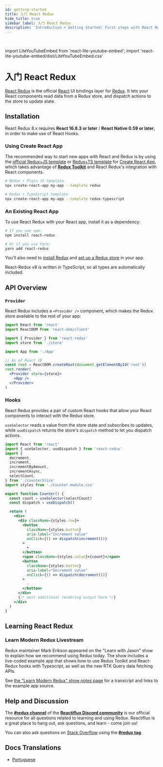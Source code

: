 ```yaml
---
id: getting-started
title: 入门 React Redux
hide_title: true
sidebar_label: 入门 React Redux
description: 'Introduction > Getting Started: First steps with React Redux'
---
```


&nbsp;

import LiteYouTubeEmbed from 'react-lite-youtube-embed';
import 'react-lite-youtube-embed/dist/LiteYouTubeEmbed.css'

# 入门 React Redux

[React Redux](https://github.com/reduxjs/react-redux) is the official [React](https://reactjs.org/) UI bindings layer for [Redux](https://redux.js.org/). It lets your React components read data from a Redux store, and dispatch actions to the store to update state.

## Installation

React Redux 8.x requires **React 16.8.3 or later** / **React Native 0.59 or later**, in order to make use of React Hooks.

### Using Create React App

The recommended way to start new apps with React and Redux is by using the [official Redux+JS template](https://github.com/reduxjs/cra-template-redux) or [Redux+TS template](https://github.com/reduxjs/cra-template-redux-typescript) for [Create React App](https://github.com/facebook/create-react-app), which takes advantage of **[Redux Toolkit](https://redux-toolkit.js.org/)** and React Redux's integration with React components.

```bash
# Redux + Plain JS template
npx create-react-app my-app --template redux

# Redux + TypeScript template
npx create-react-app my-app --template redux-typescript
```

### An Existing React App

To use React Redux with your React app, install it as a dependency:

```bash
# If you use npm:
npm install react-redux

# Or if you use Yarn:
yarn add react-redux
```

You'll also need to [install Redux](https://redux.js.org/introduction/installation) and [set up a Redux store](https://redux.js.org/recipes/configuring-your-store/) in your app.

React-Redux v8 is written in TypeScript, so all types are automatically included.

## API Overview

### `Provider`

React Redux includes a `<Provider />` component, which makes the Redux store available to the rest of your app:

```jsx
import React from 'react'
import ReactDOM from 'react-dom/client'

import { Provider } from 'react-redux'
import store from './store'

import App from './App'

// As of React 18
const root = ReactDOM.createRoot(document.getElementById('root'))
root.render(
  <Provider store={store}>
    <App />
  </Provider>
)
```

### Hooks

React Redux provides a pair of custom React hooks that allow your React components to interact with the Redux store.

`useSelector` reads a value from the store state and subscribes to updates, while `useDispatch` returns the store's `dispatch` method to let you dispatch actions.

```jsx
import React from 'react'
import { useSelector, useDispatch } from 'react-redux'
import {
  decrement,
  increment,
  incrementByAmount,
  incrementAsync,
  selectCount,
} from './counterSlice'
import styles from './Counter.module.css'

export function Counter() {
  const count = useSelector(selectCount)
  const dispatch = useDispatch()

  return (
    <div>
      <div className={styles.row}>
        <button
          className={styles.button}
          aria-label="Increment value"
          onClick={() => dispatch(increment())}
        >
          +
        </button>
        <span className={styles.value}>{count}</span>
        <button
          className={styles.button}
          aria-label="Decrement value"
          onClick={() => dispatch(decrement())}
        >
          -
        </button>
      </div>
      {/* omit additional rendering output here */}
    </div>
  )
}
```

## Learning React Redux

### Learn Modern Redux Livestream

Redux maintainer Mark Erikson appeared on the "Learn with Jason" show to explain how we recommend using Redux today. The show includes a live-coded example app that shows how to use Redux Toolkit and React-Redux hooks with Typescript, as well as the new RTK Query data fetching APIs.

See [the "Learn Modern Redux" show notes page](https://www.learnwithjason.dev/let-s-learn-modern-redux) for a transcript and links to the example app source.

<LiteYouTubeEmbed 
    id="9zySeP5vH9c"
    title="Learn Modern Redux - Redux Toolkit, React-Redux Hooks, and RTK Query"
/>

## Help and Discussion

The **[#redux channel](https://discord.gg/0ZcbPKXt5bZ6au5t)** of the **[Reactiflux Discord community](http://www.reactiflux.com)** is our official resource for all questions related to learning and using Redux. Reactiflux is a great place to hang out, ask questions, and learn - come join us!

You can also ask questions on [Stack Overflow](https://stackoverflow.com) using the **[#redux tag](https://stackoverflow.com/questions/tagged/redux)**.

## Docs Translations

- [Portuguese](https://fernandobelotto.github.io/react-redux)
